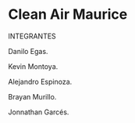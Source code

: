 # Clean Air Maurice

INTEGRANTES

Danilo Egas.

Kevin Montoya.

Alejandro Espinoza.

Brayan Murillo.

Jonnathan Garcés.

